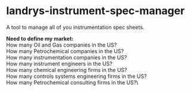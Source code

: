 # landrys-instrument-spec-manager
A tool to manage all of you instrumentation spec sheets.

__**Need to define my market:**__\
How many Oil and Gas companies in the US?\
How many Petrochemical companies in the US?\
How many instrumentation companies in the US?\
How many instrument engineers in the US?\
How many chemical engineering firms in the US?\
How many controls systems engineering firms in the US?\
How many Petrochemical consulting firms in the US?\
